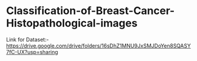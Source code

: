 # Classification-of-Breast-Cancer-Histopathological-images
Link for Dataset:-
https://drive.google.com/drive/folders/16sDhZ1MNU9JxSMJDoYen8SQASY7fC-UX?usp=sharing
